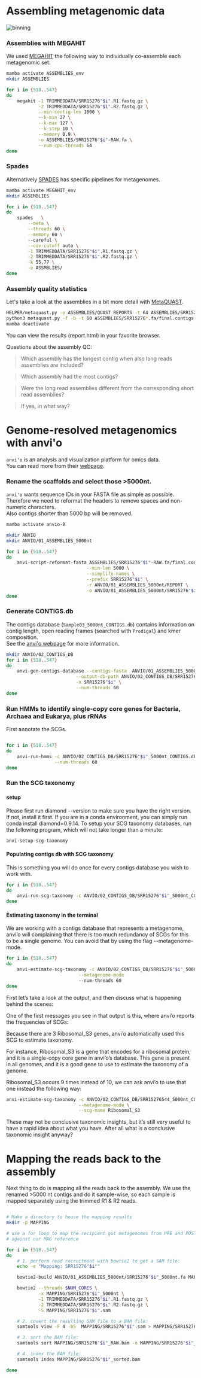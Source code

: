 # Assembling metagenomic data


![binning](https://github.com/vincentmanz/Metagenomics_2024/blob/main/Day_3/img/binning.png)


### Assemblies with MEGAHIT

We used [MEGAHIT](https://github.com/voutcn/megahit) the following way to individually co-assemble each metagenomic set:

```bash
mamba activate ASSEMBLIES_env
mkdir ASSEMBLIES

for i in {518..547}
do
    megahit -1 TRIMMEDDATA/SRR15276"$i".R1.fastq.gz \
            -2 TRIMMEDDATA/SRR15276"$i".R2.fastq.gz \
            --min-contig-len 1000 \
            --k-min 27 \
            --k-max 127 \
            --k-step 10 \
            --memory 0.9 \
            -o ASSEMBLIES/SRR15276"$i"-RAW.fa \
            --num-cpu-threads 64
done
```

### Spades

Alternatively [SPADES](https://github.com/ablab/spades) has specific pipelines for metagenomes. 

```bash
mamba activate MEGAHIT_env
mkdir ASSEMBLIES

for i in {518..547}
do
    spades   \
        --meta \
        --threads 60 \
        --memory 60 \ 
        --careful \
        --cov-cutoff auto \
        -1 TRIMMEDDATA/SRR15276"$i".R1.fastq.gz \
        -2 TRIMMEDDATA/SRR15276"$i".R2.fastq.gz \
        -k 55,77 \
        -o ASSMBLIES/ 
done
```

### Assembly quality statistics

Let's take a look at the assemblies in a bit more detail with [MetaQUAST](http://bioinf.spbau.ru/metaquast).

```bash
HELPER/metaquast.py -o ASSEMBLIES/QUAST_REPORTS -t 64 ASSEMBLIES/SRR15276*/*.fa  
python3 metaquast.py -f -b -t 60 ASSEMBLIES/SRR15276*.fa/final.contigs.fa   -o ASSEMBLIES/QUAST_REPORTS 
mamba deactivate
```

You can view the results (report.html) in your favorite browser.

Questions about the assembly QC:

> Which assembly has the longest contig when also long reads assemblies are included?

> Which assembly had the most contigs?

> Were the long read assemblies different from the corresponding short read assemblies?

> If yes, in what way?


# Genome-resolved metagenomics with anvi'o

`anvi'o` is an analysis and visualization platform for omics data.  
You can read more from their [webpage](http://merenlab.org/software/anvio/).

### Rename the scaffolds and select those >5000nt.

`anvi'o` wants sequence IDs in your FASTA file as simple as possible.  
Therefore we need to reformat the headers to remove spaces and non-numeric characters.  
Also contigs shorter than 5000 bp will be removed.

```bash
mamba activate anvio-8

mkdir ANVIO
mkdir ANVIO/01_ASSEMBLIES_5000nt

for i in {518..547}
do
    anvi-script-reformat-fasta ASSEMBLIES/SRR15276"$i"-RAW.fa/final.contigs.fa \
                              --min-len 5000 \
                              --simplify-names \
                              --prefix SRR15276"$i" \
                              -r ANVIO/01_ASSEMBLIES_5000nt/REPORT \
                              -o ANVIO/01_ASSEMBLIES_5000nt/SRR15276"$i"_5000nt.fa
done
```

### Generate CONTIGS.db
The contigs database (`Sample03_5000nt_CONTIGS.db`) contains information on contig length, open reading frames (searched with `Prodigal`) and kmer composition.  
See the [anvi'o webpage](http://merenlab.org/2016/06/22/anvio-tutorial-v2/#creating-an-anvio-contigs-database) for more information.  

```bash
mkdir ANVIO/02_CONTIGS_DB
for i in {518..547}
do
    anvi-gen-contigs-database --contigs-fasta  ANVIO/01_ASSEMBLIES_5000nt/SRR15276"$i"_5000nt.fa \
                          --output-db-path ANVIO/02_CONTIGS_DB/SRR15276"$i"_5000nt_CONTIGS.db \
                          -n SRR15276"$i" \
                          --num-threads 60
done

```

### Run HMMs to identify single-copy core genes for Bacteria, Archaea and Eukarya, plus rRNAs



First annotate the SCGs.
```bash

for i in {518..547}
do
    anvi-run-hmms -c ANVIO/02_CONTIGS_DB/SRR15276"$i"_5000nt_CONTIGS.db \
                  --num-threads 60
done
```


### Run the SCG taxonomy 

#### setup

Please first run diamond --version to make sure you have the right version. If not, install it first. If you are in a conda environment, you can simply run conda install diamond=0.9.14.
To setup your SCG taxonomy databases, run the following program, which will not take longer than a minute:


```bash
anvi-setup-scg-taxonomy
```



#### Populating contigs db with SCG taxonomy

This is something you will do once for every contigs database you wish to work with.




```bash
for i in {518..547}
do
    anvi-run-scg-taxonomy -c ANVIO/02_CONTIGS_DB/SRR15276"$i"_5000nt_CONTIGS.db --num-threads 20 --num-parallel-processes 3
done
```


#### Estimating taxonomy in the terminal

We are working with a contigs database that represents a metagenome, anvi’o will complaining that there is too much redundancy of SCGs for this to be a single genome. You can avoid that by using the flag --metagenome-mode. 

```bash
for i in {518..547}
do
    anvi-estimate-scg-taxonomy -c ANVIO/02_CONTIGS_DB/SRR15276"$i"_5000nt_CONTIGS.db \
                           --metagenome-mode
                           --num-threads 60 
done
```

First let’s take a look at the output, and then discuss what is happening behind the scenes:

<!---
Contigs DB ...................................: ANVIO/02_CONTIGS_DB/SRR15276544_5000nt_CONTIGS.db                                                                                                                                                                 
Metagenome mode ..............................: True
SCG for metagenome ...........................: None
                                                                                                                                                                                                                                                                  
* A total of 48 single-copy core genes with taxonomic affiliations were
  successfully initialized from the contigs database 🎉 Following shows the
  frequency of these SCGs: Ribosomal_S3_C (3), Ribosomal_S8 (3), Ribosomal_S20p
  (3), Ribosomal_L6 (3), Ribosomal_L16 (3), Ribosomal_L22 (3), ribosomal_L24
  (3), Ribosomal_L27A (3), Ribosomal_S2 (2), Ribosomal_S6 (2), Ribosomal_S7 (2),
  Ribosomal_S11 (2), Ribosomal_L2 (2), Ribosomal_L3 (2), Ribosomal_L4 (2),
  Ribosomal_L9_C (2), Ribosomal_L20 (2), Ribosomal_L21p (2), Ribosomal_S9 (1),
  Ribosomal_L1 (1), Ribosomal_L13 (1), Ribosomal_L17 (1).

WARNING
===============================================
Anvi'o automatically set 'Ribosomal_S3_C' to be THE single-copy core gene to
survey your metagenome for its taxonomic composition. If you are not happy with
that, you could change it with the parameter `--scg-name-for-metagenome-mode`.

                                                                                                                                                                                                                                                                  
Taxa in metagenome "SRR15276544"
===============================================
+---------------------------------+--------------------+--------------------------------------------------------------------------------------------------------------------+
|                                 |   percent_identity | taxonomy                                                                                                           |
+=================================+====================+====================================================================================================================+
| SRR15276544_Ribosomal_S3_C_2202 |               98.6 | Bacteria / Actinomycetota / Actinomycetia / Mycobacteriales / Mycobacteriaceae / Rhodococcus / Rhodococcus rhodnii |
+---------------------------------+--------------------+--------------------------------------------------------------------------------------------------------------------+
| SRR15276544_Ribosomal_S3_C_3182 |                 99 | Bacteria / Bacillota / Bacilli / Lactobacillales / Enterococcaceae / Enterococcus / Enterococcus faecalis          |
+---------------------------------+--------------------+--------------------------------------------------------------------------------------------------------------------+

-->

One of the first messages you see in that output is this, where anvi’o reports the frequencies of SCGs:

<!---
* A total of 48 single-copy core genes with taxonomic affiliations were
  successfully initialized from the contigs database 🎉 Following shows the
  frequency of these SCGs: Ribosomal_S3_C (3), Ribosomal_S8 (3), Ribosomal_S20p
  (3), Ribosomal_L6 (3), Ribosomal_L16 (3), Ribosomal_L22 (3), ribosomal_L24
  (3), Ribosomal_L27A (3), Ribosomal_S2 (2), Ribosomal_S6 (2), Ribosomal_S7 (2),
  Ribosomal_S11 (2), Ribosomal_L2 (2), Ribosomal_L3 (2), Ribosomal_L4 (2),
  Ribosomal_L9_C (2), Ribosomal_L20 (2), Ribosomal_L21p (2), Ribosomal_S9 (1),
  Ribosomal_L1 (1), Ribosomal_L13 (1), Ribosomal_L17 (1).
-->

Because there are 3 Ribosomal_S3 genes, anvi’o automatically used this SCG to estimate taxonomy. 

For instance, Ribosomal_S3 is a gene that encodes for a ribosomal protein, and it is a single-copy core gene in anvi’o’s database. This gene is present in all genomes, and it is a good gene to use to estimate the taxonomy of a genome.

Ribosomal_S3 occurs 9 times instead of 10, we can ask anvi’o to use that one instead the following way:

```bash
anvi-estimate-scg-taxonomy -c ANVIO/02_CONTIGS_DB/SRR15276544_5000nt_CONTIGS.db \
                           --metagenome-mode \
                           --scg-name Ribosomal_S3
```

<!---
Contigs DB ...................................: ANVIO/02_CONTIGS_DB/SRR15276544_5000nt_CONTIGS.db                                                                                                                                                                 
Metagenome mode ..............................: True
SCG for metagenome ...........................: None
                                                                                                                                                                                                                                                                  
* A total of 48 single-copy core genes with taxonomic affiliations were
  successfully initialized from the contigs database 🎉 Following shows the
  frequency of these SCGs: Ribosomal_S3_C (3), Ribosomal_S8 (3), Ribosomal_S20p
  (3), Ribosomal_L6 (3), Ribosomal_L16 (3), Ribosomal_L22 (3), ribosomal_L24
  (3), Ribosomal_L27A (3), Ribosomal_S2 (2), Ribosomal_S6 (2), Ribosomal_S7 (2),
  Ribosomal_S11 (2), Ribosomal_L2 (2), Ribosomal_L3 (2), Ribosomal_L4 (2),
  Ribosomal_L9_C (2), Ribosomal_L20 (2), Ribosomal_L21p (2), Ribosomal_S9 (1),
  Ribosomal_L1 (1), Ribosomal_L13 (1), Ribosomal_L17 (1).

WARNING
===============================================
Anvi'o automatically set 'Ribosomal_S3_C' to be THE single-copy core gene to
survey your metagenome for its taxonomic composition. If you are not happy with
that, you could change it with the parameter `--scg-name-for-metagenome-mode`.

                                                                                                                                                                                                                                                                  
Taxa in metagenome "SRR15276544"
===============================================
+---------------------------------+--------------------+--------------------------------------------------------------------------------------------------------------------+
|                                 |   percent_identity | taxonomy                                                                                                           |
+=================================+====================+====================================================================================================================+
| SRR15276544_Ribosomal_S3_C_2202 |               98.6 | Bacteria / Actinomycetota / Actinomycetia / Mycobacteriales / Mycobacteriaceae / Rhodococcus / Rhodococcus rhodnii |
+---------------------------------+--------------------+--------------------------------------------------------------------------------------------------------------------+
| SRR15276544_Ribosomal_S3_C_3182 |                 99 | Bacteria / Bacillota / Bacilli / Lactobacillales / Enterococcaceae / Enterococcus / Enterococcus faecalis          |
+---------------------------------+--------------------+--------------------------------------------------------------------------------------------------------------------+
| SRR15276544_Ribosomal_S3_C_7443 |                 99 | Bacteria / Pseudomonadota / Gammaproteobacteria / Enterobacterales / Enterobacteriaceae /  /                       |
+---------------------------------+--------------------+--------------------------------------------------------------------------------------------------------------------+
-->

These may not be conclusive taxonomic insights, but it’s still very useful to have a rapid idea about what you have. After all what is a conclusive taxonomic insight anyway?



# Mapping the reads back to the assembly

Next thing to do is mapping all the reads back to the assembly. We use the renamed >5000 nt contigs and do it sample-wise, so each sample is mapped separately using the trimmed R1 & R2 reads.


```bash

# Make a directory to house the mapping results
mkdir -p MAPPING

# use a for loop to map the recipient gut metagenomes from PRE and POST FMT metagenomes
# against our MAG reference

for i in {518..547}
do
    # 1. perform read recruitment with bowtie2 to get a SAM file:
    echo -e "Mapping: SRR15276"$i""

    bowtie2-build ANVIO/01_ASSEMBLIES_5000nt/SRR15276"$i"_5000nt.fa MAPPING/SRR15276"$i"_5000nt

    bowtie2 --threads $NUM_CORES \
            -x MAPPING/SRR15276"$i"_5000nt \
            -1 TRIMMEDDATA/SRR15276"$i".R1.fastq.gz \
            -2 TRIMMEDDATA/SRR15276"$i".R2.fastq.gz \
            -S MAPPING/SRR15276"$i".sam

    # 2. covert the resulting SAM file to a BAM file:
    samtools view -F 4 -bS  MAPPING/SRR15276"$i".sam > MAPPING/SRR15276"$i"_RAW.bam

    # 3. sort the BAM file:
    samtools sort MAPPING/SRR15276"$i"_RAW.bam -o MAPPING/SRR15276"$i"_sorted.bam

    # 4. index the BAM file:
    samtools index MAPPING/SRR15276"$i"_sorted.bam

done
```
